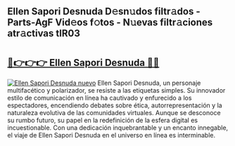 ## Ellen Sapori Desnuda D𝚎sn𝚞dos filtr𝚊dos - Parts-AgF Vid𝚎os f𝚘tos - N𝚞evas filtr𝚊ciones atr𝚊ctivas tlR03

# <h2><a href="http://mb8n3w.tromn.icu/?c=Ellen+Sapori+Desnuda">🔗👉👉👉 Ellen Sapori Desnuda 🔗🔗</a></h2>

[![Ellen Sapori Desnuda nuevo](https://i.imgur.com/pEAQMta.gif)](http://mb8n3w.tromn.icu/?c=Ellen+Sapori+Desnuda)
Ellen Sapori Desnuda, un personaje multifacético y polarizador, se resiste a las etiquetas simples. Su innovador estilo de comunicación en línea ha cautivado y enfurecido a los espectadores, encendiendo debates sobre ética, autorrepresentación y la naturaleza evolutiva de las comunidades virtuales. Aunque se desconoce su rumbo futuro, su papel en la redefinición de la esfera digital es incuestionable. Con una dedicación inquebrantable y un encanto innegable, el viaje de Ellen Sapori Desnuda en el universo en línea es interminable.
